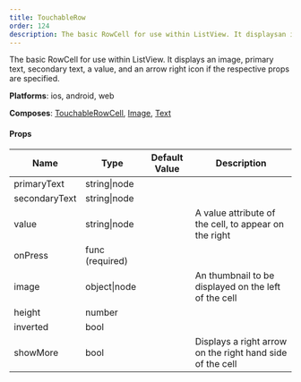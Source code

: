```yaml
---
title: TouchableRow
order: 124
description: The basic RowCell for use within ListView. It displaysan image, primary text, secondary text, a value,and an arrow right icon if the respective props arespecified.@Platform ios, android, web@composes TouchableRowCell, Image, Text
---
```


The basic RowCell for use within ListView. It displays
an image, primary text, secondary text, a value,
and an arrow right icon if the respective props are
specified.

__Platforms__:  ios, android, web
 
 __Composes__: [TouchableRowCell](elements.html#TouchableRowCell), [Image](elements.html#Image), [Text](elements.html#Text) 


#### Props
Name | Type | Default Value | Description
--- | --- | --- | --- 
primaryText | string&#124;node |   | 
secondaryText | string&#124;node |   | 
value | string&#124;node |   | A value attribute of the cell, to appear on the right
onPress | func  (required) |   | 
image | object&#124;node |   | An thumbnail to be displayed on the left of the cell
height | number  |   | 
inverted | bool  |   | 
showMore | bool  |   | Displays a right arrow on the right hand side of the cell